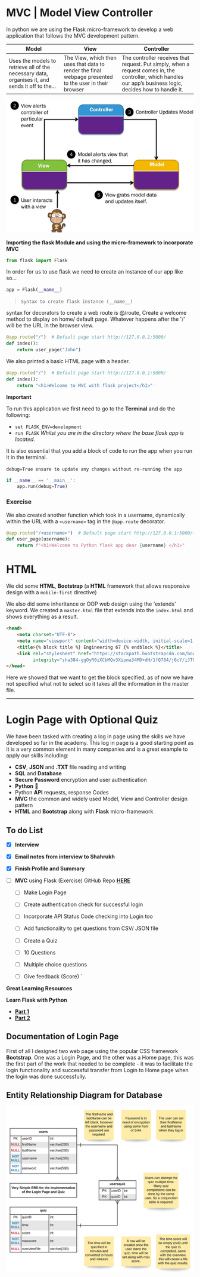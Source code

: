 # **MVC | Model View Controller**

In python we are using the Flask micro-framework to develop a web application that follows the MVC development
pattern.

| Model                                                                                            	| View                                                                                                   	| Controller                                                                                                                                                       	|
|--------------------------------------------------------------------------------------------------	|--------------------------------------------------------------------------------------------------------	|------------------------------------------------------------------------------------------------------------------------------------------------------------------	|
| Uses the models to retrieve  all of the necessary data, organises it, and sends it off to the... 	| The View, which then uses that data to render the final webpage presented to the user in their browser 	| The controller receives that request. Put simply, when a request comes in,   the controller, which handles our app’s business logic,   decides how to handle it. 	|


<img style="text-align: center" src="Flask/static/images/MVC_Diagram.png" alt="drawing" width="550"/>

**Importing the flask Module and using the micro-framework to incorporate MVC**
```python
from flask import Flask
```

In order for us to use flask we need to create an instance of our app like so...

```python
app = Flask(__name__)
```

> `Syntax to create flask instance (__name__)`

syntax for decorators to create a web route is @/route, Create a welcome method to display on home/ default page.
Whatever happens after the '/' will be the URL in the browser view.

```python
@app.route("/")  # Default page start http://127.0.0.1:5000/
def index():
    return user_page("John")
```

We also printed a basic HTML page with a header.

```python
@app.route("/")  # Default page start http://127.0.0.1:5000/
def index():
    return "<h1>Welcome to MVC with flask project</h1>"
```

**Important**

To run this application we first need to go to the **Terminal** and do the following:

* `set FLASK_ENV=development`
* `run FLASK`  _Whilst you are in the directory where the base flask app is located._

It is also essential that you add a block of code to run the app when you run it in the terminal. 

`debug=True ensure to update any changes without re-running the app`

```python
if __name__ == '__main__':
    app.run(debug=True)
```

### **Exercise**

We also created another function which took in a username, dynamically within the URL with a `<username>` tag in the `@app.route`
decorator.

```python
@app.route("/<username>")  # Default page start http://127.0.0.1:5000/<username>
def user_page(username):
    return f"<h1>Welcome to Python flask app dear {username} </h1>"
```

# HTML

We did some **HTML**, **Bootstrap** (a **HTML** framework that allows responsive design with a `mobile-first` directive)

We also did some inheritance or OOP web design using the 'extends' keyword. We created a `master.html` file that extends into
the `index.html` and shows everything as a result.

```html
<head>
    <meta charset="UTF-8">
    <meta name="viewport" content="width=device-width, initial-scale=1, shrink-to-fit=no">
    <title>{% block title %} Engineering 67 {% endblock %}</title>
    <link rel="stylesheet" href="https://stackpath.bootstrapcdn.com/bootstrap/4.3.1/css/bootstrap.min.css"
          integrity="sha384-ggOyR0iXCbMQv3Xipma34MD+dH/1fQ784/j6cY/iJTQUOhcWr7x9JvoRxT2MZw1T" crossorigin="anonymous">
</head>
```

Here we showed that we want to get the block specified, as of now we have not specified what not to select so it takes all the
information in the master file. 

___

# Login Page with Optional Quiz

We have been tasked with creating a log in page using the skills we have developed so far in the academy. This log in page
is a good starting point as it is a very common element in many companies and is a great example to apply our skills including:
* **CSV**, **JSON** and **.TXT** file reading and writing
* **SQL** and **Database**
* **Secure** **Password** encryption and user authentication
* **Python** :snake:
* Python **API** requests, response Codes
* **MVC** the common and widely used Model, View and Controller design pattern
* **HTML** and **Bootstrap** along with **Flask** micro-framework

## To do List 

- [x] **Interview** 

- [x] **Email notes from interview to Shahrukh**
- [x] **Finish Profile and Summary**
- [ ] **MVC** using Flask (Exercise) GitHub Repo [**HERE**](https://github.com/JohnByrneJames/MVC_Flask/tree/54cc641928e32c68b95611c4cf4d515a55534657)
    - [ ] Make Login Page
    
    - [ ] Create authentication check for successful login
    - [ ] Incorporate API Status Code checking into Login too
    - [ ] Add functionality to get questions from CSV/ JSON file
    - [ ] Create a Quiz
    - [ ] 10 Questions
    - [ ] Multiple choice questions
    - [ ] Give feedback (Score)
`


**Great Learning Resources**

**Learn Flask with Python**
* [**Part 1**](https://realpython.com/introduction-to-flask-part-1-setting-up-a-static-site/)
* [**Part 2**](https://realpython.com/introduction-to-flask-part-2-creating-a-login-page/)

## Documentation of Login Page

First of all I designed two web page using the popular CSS framework **Bootstrap**. One was a Login Page, and the other
was a Home page, this was the first part of the work that needed to be complete - it was to facilitate the login functionality and
successful transfer from Login to Home page when the login was done successfully.

## Entity Relationship Diagram for Database

![Image](Flask/static/images/login_Page_and_Quiz_ERD.svg)



